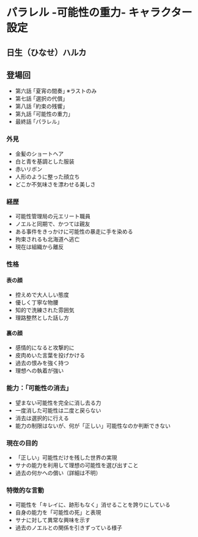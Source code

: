 # パラレル -可能性の重力- キャラクター設定

## 日生（ひなせ）ハルカ
## 登場回
- 第六話 ｢夏宵の間奏｣ ※ラストのみ
- 第七話 ｢選択の代償｣
- 第八話 ｢約束の残響｣
- 第九話 ｢可能性の重力｣
- 最終話 ｢パラレル｣

### 外見
- 金髪のショートヘア
- 白と青を基調とした服装
- 赤いリボン
- 人形のように整った顔立ち
- どこか不気味さを漂わせる美しさ

### 経歴
- 可能性管理局の元エリート職員
- ノエルと同期で、かつては親友
- ある事件をきっかけに可能性の暴走に手を染める
- 拘束されるも北海道へ逃亡
- 現在は組織から離反

### 性格
#### 表の顔
- 控えめで大人しい態度
- 優しく丁寧な物腰
- 知的で洗練された雰囲気
- 理路整然とした話し方

#### 裏の顔
- 感情的になると攻撃的に
- 皮肉めいた言葉を投げかける
- 過去の恨みを強く持つ
- 理想への執着が強い

### 能力：「可能性の消去」
- 望まない可能性を完全に消し去る力
- 一度消した可能性は二度と戻らない
- 消去は選択的に行える
- 能力の制限はないが、何が「正しい」可能性なのか判断できない

### 現在の目的
- 「正しい」可能性だけを残した世界の実現
- サナの能力を利用して理想の可能性を選び出すこと
- 過去の何かへの償い（詳細は不明）

### 特徴的な言動
- 可能性を「キレイに、跡形もなく」消せることを誇りにしている
- 自身の能力を「可能性の死」と表現
- サナに対して異常な興味を示す
- 過去のノエルとの関係を引きずっている様子